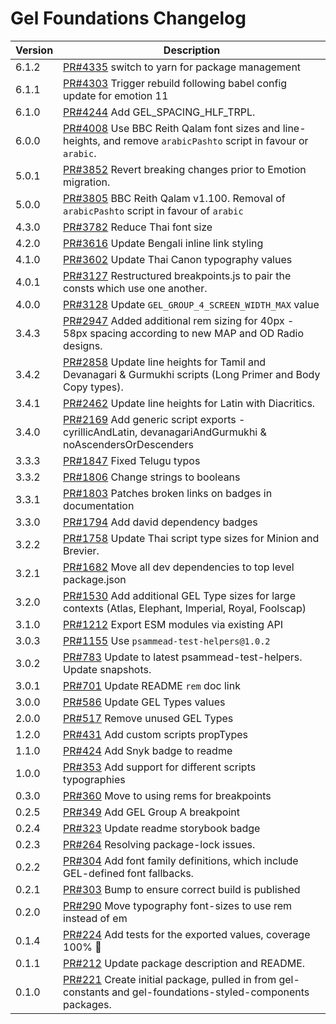 # Gel Foundations Changelog

<!-- prettier-ignore -->
| Version | Description |
|---------|-------------|
| 6.1.2 | [PR#4335](https://github.com/bbc/psammead/pull/4335) switch to yarn for package management |
| 6.1.1 | [PR#4303](https://github.com/bbc/psammead/pull/4303) Trigger rebuild following babel config update for emotion 11 |
| 6.1.0 | [PR#4244](https://github.com/bbc/psammead/pull/4244) Add GEL_SPACING_HLF_TRPL. |
| 6.0.0 | [PR#4008](https://github.com/bbc/psammead/pull/4008) Use BBC Reith Qalam font sizes and line-heights, and remove `arabicPashto` script in favour or `arabic`. |
| 5.0.1 | [PR#3852](https://github.com/bbc/psammead/pull/3852) Revert breaking changes prior to Emotion migration. |
| 5.0.0 | [PR#3805](https://github.com/bbc/psammead/pull/3805) BBC Reith Qalam v1.100. Removal of `arabicPashto` script in favour of `arabic` |
| 4.3.0 | [PR#3782](https://github.com/bbc/psammead/pull/3782) Reduce Thai font size |
| 4.2.0 | [PR#3616](https://github.com/bbc/psammead/pull/3616) Update Bengali inline link styling |
| 4.1.0 | [PR#3602](https://github.com/bbc/psammead/pull/3602) Update Thai Canon typography values |
| 4.0.1 | [PR#3127](https://github.com/bbc/psammead/pull/3127) Restructured breakpoints.js to pair the consts which use one another. |
| 4.0.0 | [PR#3128](https://github.com/bbc/psammead/pull/3128) Update `GEL_GROUP_4_SCREEN_WIDTH_MAX` value |
| 3.4.3 | [PR#2947](https://github.com/bbc/psammead/pull/2947) Added additional rem sizing for 40px - 58px spacing according to new MAP and OD Radio designs. |
| 3.4.2 | [PR#2858](https://github.com/bbc/psammead/pull/2858) Update line heights for Tamil and Devanagari & Gurmukhi scripts (Long Primer and Body Copy types). |
| 3.4.1 | [PR#2462](https://github.com/bbc/psammead/pull/2462) Update line heights for Latin with Diacritics. |
| 3.4.0 | [PR#2169](https://github.com/bbc/psammead/pull/2169) Add generic script exports - cyrillicAndLatin, devanagariAndGurmukhi & noAscendersOrDescenders |
| 3.3.3 | [PR#1847](https://github.com/bbc/psammead/pull/1847) Fixed Telugu typos |
| 3.3.2 | [PR#1806](https://github.com/bbc/psammead/pull/1806/) Change strings to booleans |
| 3.3.1 | [PR#1803](https://github.com/bbc/psammead/pull/1803/) Patches broken links on badges in documentation |
| 3.3.0 | [PR#1794](https://github.com/bbc/psammead/pull/1794) Add david dependency badges |
| 3.2.2 | [PR#1758](https://github.com/bbc/psammead/pull/1758) Update Thai script type sizes for Minion and Brevier. |
| 3.2.1 | [PR#1682](https://github.com/bbc/psammead/pull/1682) Move all dev dependencies to top level package.json |
| 3.2.0 | [PR#1530](https://github.com/bbc/psammead/pull/1530) Add additional GEL Type sizes for large contexts (Atlas, Elephant, Imperial, Royal, Foolscap) |
| 3.1.0 | [PR#1212](https://github.com/bbc/psammead/pull/1212) Export ESM modules via existing API |
| 3.0.3 | [PR#1155](https://github.com/bbc/psammead/pull/1155) Use `psammead-test-helpers@1.0.2` |
| 3.0.2 | [PR#783](https://github.com/bbc/psammead/pull/783) Update to latest psammead-test-helpers. Update snapshots. |
| 3.0.1 | [PR#701](https://github.com/bbc/psammead/pull/701) Update README `rem` doc link |
| 3.0.0 | [PR#586](https://github.com/bbc/psammead/pull/586) Update GEL Types values |
| 2.0.0 | [PR#517](https://github.com/bbc/psammead/pull/517) Remove unused GEL Types |
| 1.2.0 | [PR#431](https://github.com/bbc/psammead/pull/431) Add custom scripts propTypes |
| 1.1.0 | [PR#424](https://github.com/bbc/psammead/pull/424) Add Snyk badge to readme |
| 1.0.0 | [PR#353](https://github.com/BBC/psammead/pull/353) Add support for different scripts typographies |
| 0.3.0 | [PR#360](https://github.com/BBC/psammead/pull/360) Move to using rems for breakpoints |
| 0.2.5 | [PR#349](https://github.com/BBC/psammead/pull/349) Add GEL Group A breakpoint |
| 0.2.4 | [PR#323](https://github.com/BBC/psammead/pull/323) Update readme storybook badge |
| 0.2.3 | [PR#264](https://github.com/BBC/psammead/pull/319) Resolving package-lock issues. |
| 0.2.2 | [PR#304](https://github.com/BBC-News/psammead/pull/304) Add font family definitions, which include GEL-defined font fallbacks. |
| 0.2.1 | [PR#303](https://github.com/BBC-News/psammead/pull/303) Bump to ensure correct build is published |
| 0.2.0 | [PR#290](https://github.com/BBC-News/psammead/pull/290) Move typography font-sizes to use rem instead of em |
| 0.1.4 | [PR#224](https://github.com/BBC-News/psammead/pull/224) Add tests for the exported values, coverage 100% :tada: |
| 0.1.1 | [PR#212](https://github.com/BBC-News/psammead/pull/212) Update package description and README. |
| 0.1.0 | [PR#221](https://github.com/BBC-News/psammead/pull/221) Create initial package, pulled in from gel-constants and gel-foundations-styled-components packages. |
